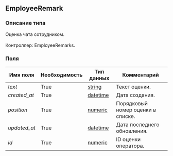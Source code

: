 
## EmployeeRemark

### Описание типа
Оценка чата сотрудником.<br/><br/>Контроллер: EmployeeRemarks.<br/>
### Поля

| Имя поля | Необходимость | Тип данных | Комментарий |
|---|---|---|---|
|*text*|True|[string](/types/string)|Текст оценки.<br/>|
|*created_at*|True|[datetime](/types/datetime)|Дата создания.<br/>|
|*position*|True|[numeric](/types/numeric)|Порядковый номер оценки в списке.<br/>|
|*updated_at*|True|[datetime](/types/datetime)|Дата последнего обновления.<br/>|
|*id*|True|[numeric](/types/numeric)|ID оценки оператора.<br/>|

